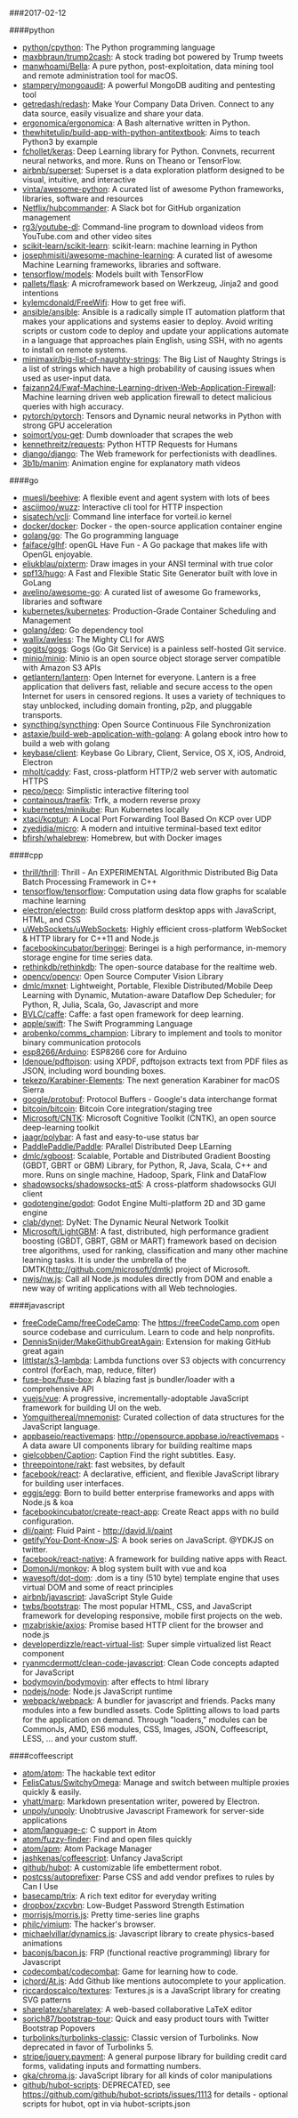 ###2017-02-12

####python
* [python/cpython](https://github.com/python/cpython): The Python programming language
* [maxbbraun/trump2cash](https://github.com/maxbbraun/trump2cash): A stock trading bot powered by Trump tweets
* [manwhoami/Bella](https://github.com/manwhoami/Bella): A pure python, post-exploitation, data mining tool and remote administration tool for macOS.
* [stampery/mongoaudit](https://github.com/stampery/mongoaudit):  A powerful MongoDB auditing and pentesting tool 
* [getredash/redash](https://github.com/getredash/redash): Make Your Company Data Driven. Connect to any data source, easily visualize and share your data.
* [ergonomica/ergonomica](https://github.com/ergonomica/ergonomica): A Bash alternative written in Python.
* [thewhitetulip/build-app-with-python-antitextbook](https://github.com/thewhitetulip/build-app-with-python-antitextbook): Aims to teach Python3 by example
* [fchollet/keras](https://github.com/fchollet/keras): Deep Learning library for Python. Convnets, recurrent neural networks, and more. Runs on Theano or TensorFlow.
* [airbnb/superset](https://github.com/airbnb/superset): Superset is a data exploration platform designed to be visual, intuitive, and interactive
* [vinta/awesome-python](https://github.com/vinta/awesome-python): A curated list of awesome Python frameworks, libraries, software and resources
* [Netflix/hubcommander](https://github.com/Netflix/hubcommander): A Slack bot for GitHub organization management
* [rg3/youtube-dl](https://github.com/rg3/youtube-dl): Command-line program to download videos from YouTube.com and other video sites
* [scikit-learn/scikit-learn](https://github.com/scikit-learn/scikit-learn): scikit-learn: machine learning in Python
* [josephmisiti/awesome-machine-learning](https://github.com/josephmisiti/awesome-machine-learning): A curated list of awesome Machine Learning frameworks, libraries and software.
* [tensorflow/models](https://github.com/tensorflow/models): Models built with TensorFlow
* [pallets/flask](https://github.com/pallets/flask): A microframework based on Werkzeug, Jinja2 and good intentions
* [kylemcdonald/FreeWifi](https://github.com/kylemcdonald/FreeWifi): How to get free wifi.
* [ansible/ansible](https://github.com/ansible/ansible): Ansible is a radically simple IT automation platform that makes your applications and systems easier to deploy. Avoid writing scripts or custom code to deploy and update your applications automate in a language that approaches plain English, using SSH, with no agents to install on remote systems.
* [minimaxir/big-list-of-naughty-strings](https://github.com/minimaxir/big-list-of-naughty-strings): The Big List of Naughty Strings is a list of strings which have a high probability of causing issues when used as user-input data.
* [faizann24/Fwaf-Machine-Learning-driven-Web-Application-Firewall](https://github.com/faizann24/Fwaf-Machine-Learning-driven-Web-Application-Firewall): Machine learning driven web application firewall to detect malicious queries with high accuracy.
* [pytorch/pytorch](https://github.com/pytorch/pytorch): Tensors and Dynamic neural networks in Python with strong GPU acceleration
* [soimort/you-get](https://github.com/soimort/you-get):  Dumb downloader that scrapes the web
* [kennethreitz/requests](https://github.com/kennethreitz/requests): Python HTTP Requests for Humans
* [django/django](https://github.com/django/django): The Web framework for perfectionists with deadlines.
* [3b1b/manim](https://github.com/3b1b/manim): Animation engine for explanatory math videos

####go
* [muesli/beehive](https://github.com/muesli/beehive): A flexible event and agent system with lots of bees
* [asciimoo/wuzz](https://github.com/asciimoo/wuzz): Interactive cli tool for HTTP inspection
* [sisatech/vcli](https://github.com/sisatech/vcli): Command line interface for vorteil.io kernel
* [docker/docker](https://github.com/docker/docker): Docker - the open-source application container engine
* [golang/go](https://github.com/golang/go): The Go programming language
* [faiface/glhf](https://github.com/faiface/glhf): openGL Have Fun - A Go package that makes life with OpenGL enjoyable.
* [eliukblau/pixterm](https://github.com/eliukblau/pixterm): Draw images in your ANSI terminal with true color
* [spf13/hugo](https://github.com/spf13/hugo): A Fast and Flexible Static Site Generator built with love in GoLang
* [avelino/awesome-go](https://github.com/avelino/awesome-go): A curated list of awesome Go frameworks, libraries and software
* [kubernetes/kubernetes](https://github.com/kubernetes/kubernetes): Production-Grade Container Scheduling and Management
* [golang/dep](https://github.com/golang/dep): Go dependency tool
* [wallix/awless](https://github.com/wallix/awless): The Mighty CLI for AWS
* [gogits/gogs](https://github.com/gogits/gogs): Gogs (Go Git Service) is a painless self-hosted Git service.
* [minio/minio](https://github.com/minio/minio): Minio is an open source object storage server compatible with Amazon S3 APIs
* [getlantern/lantern](https://github.com/getlantern/lantern):  Open Internet for everyone. Lantern is a free application that delivers fast, reliable and secure access to the open Internet for users in censored regions. It uses a variety of techniques to stay unblocked, including domain fronting, p2p, and pluggable transports.
* [syncthing/syncthing](https://github.com/syncthing/syncthing): Open Source Continuous File Synchronization
* [astaxie/build-web-application-with-golang](https://github.com/astaxie/build-web-application-with-golang): A golang ebook intro how to build a web with golang
* [keybase/client](https://github.com/keybase/client): Keybase Go Library, Client, Service, OS X, iOS, Android, Electron
* [mholt/caddy](https://github.com/mholt/caddy): Fast, cross-platform HTTP/2 web server with automatic HTTPS
* [peco/peco](https://github.com/peco/peco): Simplistic interactive filtering tool
* [containous/traefik](https://github.com/containous/traefik): Trfk, a modern reverse proxy
* [kubernetes/minikube](https://github.com/kubernetes/minikube): Run Kubernetes locally
* [xtaci/kcptun](https://github.com/xtaci/kcptun): A Local Port Forwarding Tool Based On KCP over UDP
* [zyedidia/micro](https://github.com/zyedidia/micro): A modern and intuitive terminal-based text editor
* [bfirsh/whalebrew](https://github.com/bfirsh/whalebrew): Homebrew, but with Docker images

####cpp
* [thrill/thrill](https://github.com/thrill/thrill): Thrill - An EXPERIMENTAL Algorithmic Distributed Big Data Batch Processing Framework in C++
* [tensorflow/tensorflow](https://github.com/tensorflow/tensorflow): Computation using data flow graphs for scalable machine learning
* [electron/electron](https://github.com/electron/electron): Build cross platform desktop apps with JavaScript, HTML, and CSS
* [uWebSockets/uWebSockets](https://github.com/uWebSockets/uWebSockets): Highly efficient cross-platform WebSocket & HTTP library for C++11 and Node.js
* [facebookincubator/beringei](https://github.com/facebookincubator/beringei): Beringei is a high performance, in-memory storage engine for time series data.
* [rethinkdb/rethinkdb](https://github.com/rethinkdb/rethinkdb): The open-source database for the realtime web.
* [opencv/opencv](https://github.com/opencv/opencv): Open Source Computer Vision Library
* [dmlc/mxnet](https://github.com/dmlc/mxnet): Lightweight, Portable, Flexible Distributed/Mobile Deep Learning with Dynamic, Mutation-aware Dataflow Dep Scheduler; for Python, R, Julia, Scala, Go, Javascript and more
* [BVLC/caffe](https://github.com/BVLC/caffe): Caffe: a fast open framework for deep learning.
* [apple/swift](https://github.com/apple/swift): The Swift Programming Language
* [arobenko/comms_champion](https://github.com/arobenko/comms_champion): Library to implement and tools to monitor binary communication protocols
* [esp8266/Arduino](https://github.com/esp8266/Arduino): ESP8266 core for Arduino
* [ldenoue/pdftojson](https://github.com/ldenoue/pdftojson): using XPDF, pdftojson extracts text from PDF files as JSON, including word bounding boxes.
* [tekezo/Karabiner-Elements](https://github.com/tekezo/Karabiner-Elements): The next generation Karabiner for macOS Sierra
* [google/protobuf](https://github.com/google/protobuf): Protocol Buffers - Google's data interchange format
* [bitcoin/bitcoin](https://github.com/bitcoin/bitcoin): Bitcoin Core integration/staging tree
* [Microsoft/CNTK](https://github.com/Microsoft/CNTK): Microsoft Cognitive Toolkit (CNTK), an open source deep-learning toolkit
* [jaagr/polybar](https://github.com/jaagr/polybar): A fast and easy-to-use status bar
* [PaddlePaddle/Paddle](https://github.com/PaddlePaddle/Paddle): PArallel Distributed Deep LEarning
* [dmlc/xgboost](https://github.com/dmlc/xgboost): Scalable, Portable and Distributed Gradient Boosting (GBDT, GBRT or GBM) Library, for Python, R, Java, Scala, C++ and more. Runs on single machine, Hadoop, Spark, Flink and DataFlow
* [shadowsocks/shadowsocks-qt5](https://github.com/shadowsocks/shadowsocks-qt5): A cross-platform shadowsocks GUI client
* [godotengine/godot](https://github.com/godotengine/godot): Godot Engine  Multi-platform 2D and 3D game engine
* [clab/dynet](https://github.com/clab/dynet): DyNet: The Dynamic Neural Network Toolkit
* [Microsoft/LightGBM](https://github.com/Microsoft/LightGBM): A fast, distributed, high performance gradient boosting (GBDT, GBRT, GBM or MART) framework based on decision tree algorithms, used for ranking, classification and many other machine learning tasks. It is under the umbrella of the DMTK(http://github.com/microsoft/dmtk) project of Microsoft.
* [nwjs/nw.js](https://github.com/nwjs/nw.js): Call all Node.js modules directly from DOM and enable a new way of writing applications with all Web technologies.

####javascript
* [freeCodeCamp/freeCodeCamp](https://github.com/freeCodeCamp/freeCodeCamp): The https://freeCodeCamp.com open source codebase and curriculum. Learn to code and help nonprofits.
* [DennisSnijder/MakeGithubGreatAgain](https://github.com/DennisSnijder/MakeGithubGreatAgain): Extension for making GitHub great again
* [littlstar/s3-lambda](https://github.com/littlstar/s3-lambda): Lambda functions over S3 objects with concurrency control (forEach, map, reduce, filter)
* [fuse-box/fuse-box](https://github.com/fuse-box/fuse-box): A blazing fast js bundler/loader with a comprehensive API
* [vuejs/vue](https://github.com/vuejs/vue): A progressive, incrementally-adoptable JavaScript framework for building UI on the web.
* [Yomguithereal/mnemonist](https://github.com/Yomguithereal/mnemonist): Curated collection of data structures for the JavaScript language.
* [appbaseio/reactivemaps](https://github.com/appbaseio/reactivemaps): http://opensource.appbase.io/reactivemaps - A data aware UI components library for building realtime maps
* [gielcobben/Caption](https://github.com/gielcobben/Caption): Caption  Find the right subtitles. Easy.
* [threepointone/rakt](https://github.com/threepointone/rakt): fast websites, by default
* [facebook/react](https://github.com/facebook/react): A declarative, efficient, and flexible JavaScript library for building user interfaces.
* [eggjs/egg](https://github.com/eggjs/egg): Born to build better enterprise frameworks and apps with Node.js & koa
* [facebookincubator/create-react-app](https://github.com/facebookincubator/create-react-app): Create React apps with no build configuration.
* [dli/paint](https://github.com/dli/paint): Fluid Paint - http://david.li/paint
* [getify/You-Dont-Know-JS](https://github.com/getify/You-Dont-Know-JS): A book series on JavaScript. @YDKJS on twitter.
* [facebook/react-native](https://github.com/facebook/react-native): A framework for building native apps with React.
* [DomonJi/monkov](https://github.com/DomonJi/monkov): A blog system built with vue and koa
* [wavesoft/dot-dom](https://github.com/wavesoft/dot-dom): .dom is a tiny (510 byte) template engine that uses virtual DOM and some of react principles
* [airbnb/javascript](https://github.com/airbnb/javascript): JavaScript Style Guide
* [twbs/bootstrap](https://github.com/twbs/bootstrap): The most popular HTML, CSS, and JavaScript framework for developing responsive, mobile first projects on the web.
* [mzabriskie/axios](https://github.com/mzabriskie/axios): Promise based HTTP client for the browser and node.js
* [developerdizzle/react-virtual-list](https://github.com/developerdizzle/react-virtual-list): Super simple virtualized list React component
* [ryanmcdermott/clean-code-javascript](https://github.com/ryanmcdermott/clean-code-javascript):  Clean Code concepts adapted for JavaScript
* [bodymovin/bodymovin](https://github.com/bodymovin/bodymovin): after effects to html library
* [nodejs/node](https://github.com/nodejs/node): Node.js JavaScript runtime 
* [webpack/webpack](https://github.com/webpack/webpack): A bundler for javascript and friends. Packs many modules into a few bundled assets. Code Splitting allows to load parts for the application on demand. Through "loaders," modules can be CommonJs, AMD, ES6 modules, CSS, Images, JSON, Coffeescript, LESS, ... and your custom stuff.

####coffeescript
* [atom/atom](https://github.com/atom/atom): The hackable text editor
* [FelisCatus/SwitchyOmega](https://github.com/FelisCatus/SwitchyOmega): Manage and switch between multiple proxies quickly & easily.
* [yhatt/marp](https://github.com/yhatt/marp): Markdown presentation writer, powered by Electron.
* [unpoly/unpoly](https://github.com/unpoly/unpoly): Unobtrusive Javascript Framework for server-side applications
* [atom/language-c](https://github.com/atom/language-c): C support in Atom
* [atom/fuzzy-finder](https://github.com/atom/fuzzy-finder): Find and open files quickly
* [atom/apm](https://github.com/atom/apm): Atom Package Manager
* [jashkenas/coffeescript](https://github.com/jashkenas/coffeescript): Unfancy JavaScript
* [github/hubot](https://github.com/github/hubot): A customizable life embetterment robot.
* [postcss/autoprefixer](https://github.com/postcss/autoprefixer): Parse CSS and add vendor prefixes to rules by Can I Use
* [basecamp/trix](https://github.com/basecamp/trix): A rich text editor for everyday writing
* [dropbox/zxcvbn](https://github.com/dropbox/zxcvbn): Low-Budget Password Strength Estimation
* [morrisjs/morris.js](https://github.com/morrisjs/morris.js): Pretty time-series line graphs
* [philc/vimium](https://github.com/philc/vimium): The hacker's browser.
* [michaelvillar/dynamics.js](https://github.com/michaelvillar/dynamics.js): Javascript library to create physics-based animations
* [baconjs/bacon.js](https://github.com/baconjs/bacon.js): FRP (functional reactive programming) library for Javascript
* [codecombat/codecombat](https://github.com/codecombat/codecombat): Game for learning how to code.
* [ichord/At.js](https://github.com/ichord/At.js): Add Github like mentions autocomplete to your application.
* [riccardoscalco/textures](https://github.com/riccardoscalco/textures): Textures.js is a JavaScript library for creating SVG patterns
* [sharelatex/sharelatex](https://github.com/sharelatex/sharelatex): A web-based collaborative LaTeX editor
* [sorich87/bootstrap-tour](https://github.com/sorich87/bootstrap-tour): Quick and easy product tours with Twitter Bootstrap Popovers
* [turbolinks/turbolinks-classic](https://github.com/turbolinks/turbolinks-classic): Classic version of Turbolinks. Now deprecated in favor of Turbolinks 5.
* [stripe/jquery.payment](https://github.com/stripe/jquery.payment): A general purpose library for building credit card forms, validating inputs and formatting numbers.
* [gka/chroma.js](https://github.com/gka/chroma.js): JavaScript library for all kinds of color manipulations
* [github/hubot-scripts](https://github.com/github/hubot-scripts): DEPRECATED, see https://github.com/github/hubot-scripts/issues/1113 for details - optional scripts for hubot, opt in via hubot-scripts.json
